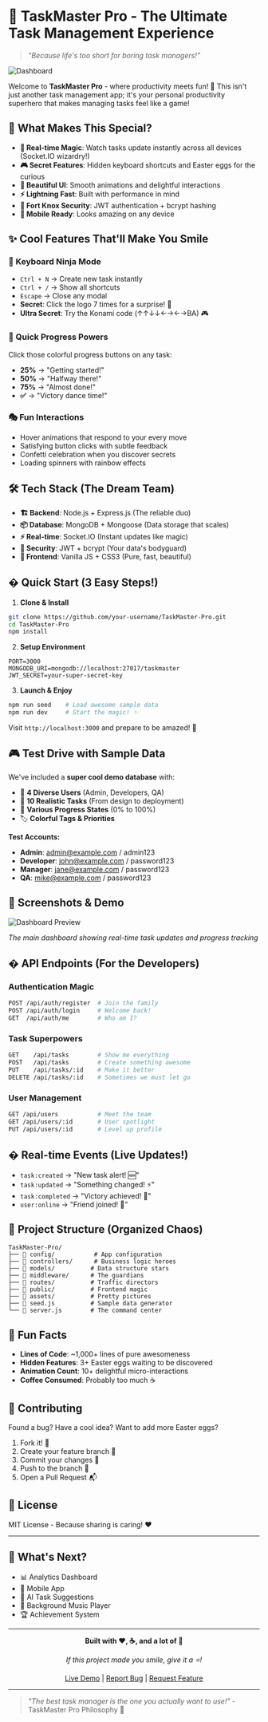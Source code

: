 # 🚀 TaskMaster Pro - The Ultimate Task Management Experience

> *"Because life's too short for boring task managers!"* 

![Dashboard](./assets/dashboard.png)

Welcome to **TaskMaster Pro** - where productivity meets fun! 🎉 This isn't just another task management app; it's your personal productivity superhero that makes managing tasks feel like a game!

## 🎯 What Makes This Special?

- **🌊 Real-time Magic**: Watch tasks update instantly across all devices (Socket.IO wizardry!)
- **🎮 Secret Features**: Hidden keyboard shortcuts and Easter eggs for the curious
- **🎨 Beautiful UI**: Smooth animations and delightful interactions
- **⚡ Lightning Fast**: Built with performance in mind
- **🔐 Fort Knox Security**: JWT authentication + bcrypt hashing
- **📱 Mobile Ready**: Looks amazing on any device

## ✨ Cool Features That'll Make You Smile

### 🎹 Keyboard Ninja Mode
- `Ctrl + N` → Create new task instantly
- `Ctrl + /` → Show all shortcuts
- `Escape` → Close any modal
- **Secret**: Click the logo 7 times for a surprise! 🎊
- **Ultra Secret**: Try the Konami code (↑↑↓↓←→←→BA) 🎮

### 🚀 Quick Progress Powers
Click those colorful progress buttons on any task:
- **25%** → "Getting started!"
- **50%** → "Halfway there!"  
- **75%** → "Almost done!"
- **✅** → "Victory dance time!"

### 🎭 Fun Interactions
- Hover animations that respond to your every move
- Satisfying button clicks with subtle feedback
- Confetti celebration when you discover secrets
- Loading spinners with rainbow effects

## 🛠️ Tech Stack (The Dream Team)

- **🏗️ Backend**: Node.js + Express.js (The reliable duo)
- **📦 Database**: MongoDB + Mongoose (Data storage that scales)
- **⚡ Real-time**: Socket.IO (Instant updates like magic)
- **🔐 Security**: JWT + bcrypt (Your data's bodyguard)
- **🎨 Frontend**: Vanilla JS + CSS3 (Pure, fast, beautiful)

## � Quick Start (3 Easy Steps!)

1. **Clone & Install**
```bash
git clone https://github.com/your-username/TaskMaster-Pro.git
cd TaskMaster-Pro
npm install
```

2. **Setup Environment**
```env
PORT=3000
MONGODB_URI=mongodb://localhost:27017/taskmaster
JWT_SECRET=your-super-secret-key
```

3. **Launch & Enjoy**
```bash
npm run seed    # Load awesome sample data
npm run dev     # Start the magic! ✨
```

Visit `http://localhost:3000` and prepare to be amazed! 🎊

## 🎮 Test Drive with Sample Data

We've included a **super cool demo database** with:
- 👥 **4 Diverse Users** (Admin, Developers, QA)
- 📝 **10 Realistic Tasks** (From design to deployment)
- 🎯 **Various Progress States** (0% to 100%)
- 🏷️ **Colorful Tags & Priorities**

**Test Accounts:**
- **Admin**: admin@example.com / admin123
- **Developer**: john@example.com / password123
- **Manager**: jane@example.com / password123
- **QA**: mike@example.com / password123

## 🎨 Screenshots & Demo

![Dashboard Preview](./assets/dashboard.png)

*The main dashboard showing real-time task updates and progress tracking*

## � API Endpoints (For the Developers)

### Authentication Magic
```bash
POST /api/auth/register  # Join the family
POST /api/auth/login     # Welcome back!
GET  /api/auth/me        # Who am I?
```

### Task Superpowers
```bash
GET    /api/tasks        # Show me everything
POST   /api/tasks        # Create something awesome  
PUT    /api/tasks/:id    # Make it better
DELETE /api/tasks/:id    # Sometimes we must let go
```

### User Management
```bash
GET /api/users           # Meet the team
GET /api/users/:id       # User spotlight
PUT /api/users/:id       # Level up profile
```

## � Real-time Events (Live Updates!)

- `task:created` → "New task alert! 🆕"
- `task:updated` → "Something changed! ⚡"  
- `task:completed` → "Victory achieved! 🎉"
- `user:online` → "Friend joined! 👋"

## 🎯 Project Structure (Organized Chaos)

```
TaskMaster-Pro/
├── 📁 config/           # App configuration
├── 📁 controllers/      # Business logic heroes
├── 📁 models/          # Data structure stars
├── 📁 middleware/      # The guardians
├── 📁 routes/          # Traffic directors
├── 📁 public/          # Frontend magic
├── 📁 assets/          # Pretty pictures
├── 🌱 seed.js          # Sample data generator
└── 🚀 server.js        # The command center
```

## 🎊 Fun Facts

- **Lines of Code**: ~1,000+ lines of pure awesomeness
- **Hidden Features**: 3+ Easter eggs waiting to be discovered
- **Animation Count**: 10+ delightful micro-interactions
- **Coffee Consumed**: Probably too much ☕

## 🤝 Contributing

Found a bug? Have a cool idea? Want to add more Easter eggs? 

1. Fork it! 🍴
2. Create your feature branch 🌿
3. Commit your changes 💾
4. Push to the branch 🚀
5. Open a Pull Request 📬

## 📄 License

MIT License - Because sharing is caring! ❤️

---

## 🎯 What's Next?

- 📊 Analytics Dashboard
- 📱 Mobile App
- 🤖 AI Task Suggestions
- 🎵 Background Music Player
- 🏆 Achievement System

---

<div align="center">

**Built with ❤️, ☕, and a lot of 🎵**

*If this project made you smile, give it a ⭐!*

[Live Demo](http://localhost:3000) | [Report Bug](issues) | [Request Feature](issues)

</div>

---

> *"The best task manager is the one you actually want to use!"* - TaskMaster Pro Philosophy 🚀
